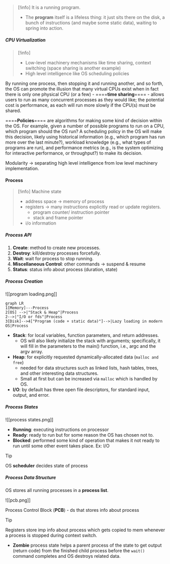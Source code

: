 > [!info] 
> It is a running program. 
> - The **program** itself is a lifeless thing: it just sits there on the disk, a bunch of instructions (and maybe some static data), waiting to spring into action.

##### CPU Virtualization

> [!info] 
> - Low-level machinery mechanisms like time sharing, context switching (space sharing is another example)
> - High level intelligence like OS scheduling policies
 
By running one process, then stopping it and running another, and so forth, the OS can
promote the illusion that many virtual CPUs exist when in fact there is only one physical CPU (or a few) - ====**time sharing**==== - allows users to run as many concurrent processes as they would like; the potential cost is performance, as each will run more slowly if the CPU(s) must be shared.

====**Policies**==== are algorithms for making some kind of decision within the OS. For example, given a number of possible programs to run on a CPU, which program should the OS run? A
scheduling policy in the OS will make this decision, likely using historical information (e.g., which program has run more over the last minute?), workload knowledge (e.g., what types of programs are run), and performance metrics (e.g., is the system optimizing for interactive performance, or throughput?) to make its decision.

Modularity -> separating high level intelligence from low level machinery implementation.

#### Process

> [!info] 
> Machine state
>  - address space -> memory of process
>  - registers -> many instructions explicitly read or update registers.
> 	 - program counter/ instruction pointer
> 	 - stack and frame pointer
> - i/o information

##### Process API
1. **Create**: method to create new processes.
2. **Destroy**: kill/destroy processes forcefully.
3. **Wait**: wait for process to stop running.
4. **Miscellaneous Control**: other commands -> suspend & resume
5. **Status**: status info about process (duration, state)

##### Process Creation

![[program loading.png]]

```mermaid 
graph LR
1[Memory]---Process
2[OS] -->|"Stack & Heap"|Process
2-->|"I/O or fds"|Process
3[Disk]-->4["Program (code + static data)"]-->|Lazy loading in modern OS|Process
```

- **Stack**: for local variables, function parameters, and return addresses.
	- OS will also likely initialize the stack with arguments; specifically, it will fill in the parameters to the main() function, i.e., argc and the argv array.
- **Heap**: for explicitly requested dynamically-allocated data (`malloc and free`)
	- needed for data structures such as linked lists, hash tables, trees, and other interesting data structures.
	- Small at first but can be increased via `malloc` which is handled by OS.
- **I/O**: by default has three open file descriptors, for standard input, output, and error.

##### Process States

![[process states.png]]

- **Running**: executing instructions on processor
- **Ready**: ready to run but for some reason the OS has chosen not to.
- **Blocked**: performed some kind of operation that makes it not ready to run until some other event takes place. Ex: I/O

> [!tip] 
> OS **scheduler** decides state of process 

##### Process Data Structure

OS stores all running processes in a **process list**.

![[pcb.png]]

Process Control Block (**PCB**) - ds that stores info about process

> [!tip] 
> Registers store imp info about process which gets copied to mem whenever a process is stopped during context switch.
> 

- **Zombie** process state helps a parent process of the state to get output (return code) from the finished child process before the `wait()` command completes and OS destroys related data.